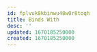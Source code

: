 ```yaml
---
id: fplvuk8kbinwu48w0r8toqh
title: Binds With
desc: ''
updated: 1670185250000
created: 1670185250000
---
```

